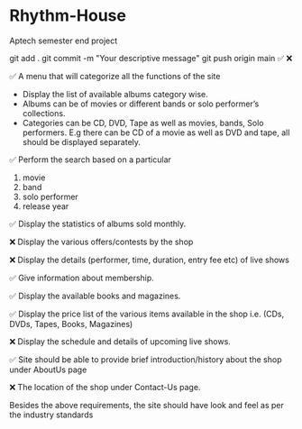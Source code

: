 # Rhythm-House
Aptech semester end project 

git add .
git commit -m "Your descriptive message"
git push origin main
✅ 
❌
<!-- Requirements -->
✅ A menu that will categorize all the functions of the site

<!-- ????????? -->
- Display the list of available albums category wise.
- Albums can be of movies or different bands or solo performer’s collections.
- Categories can be CD, DVD, Tape as well as movies, bands, Solo performers. E.g there can be CD of a movie as well as DVD and tape, all should be displayed separately.
 
✅ Perform the search based on a particular
1. movie
2. band
3. solo performer
4. release year

✅ Display the statistics of albums sold monthly.

❌ Display the various offers/contests by the shop

❌ Display the details (performer, time, duration, entry fee etc) of live shows

✅ Give information about membership.

✅ Display the available books and magazines.

✅ Display the price list of the various items available in the shop i.e. (CDs, DVDs, Tapes, Books, Magazines)

❌ Display the schedule and details of upcoming live shows.

✅ Site should be able to provide brief introduction/history about the shop under AboutUs page

❌ The location of the shop under Contact-Us page.

Besides the above requirements, the site should have look and feel as per the industry standards
